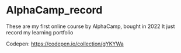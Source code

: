 # AlphaCamp_record
These are my first online course by AlphaCamp, bought in 2022
It just record my learning portfolio

Codepen: https://codepen.io/collection/gYKYWa
